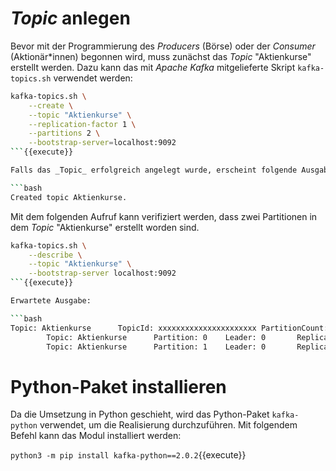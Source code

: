 # _Topic_ anlegen

Bevor mit der Programmierung des _Producers_ (Börse) oder der _Consumer_ (Aktionär\*innen) begonnen wird, muss zunächst das _Topic_ "Aktienkurse" erstellt werden. Dazu kann das mit _Apache Kafka_ mitgelieferte Skript `kafka-topics.sh` verwendet werden:

```bash
kafka-topics.sh \
    --create \
    --topic "Aktienkurse" \
    --replication-factor 1 \
    --partitions 2 \
    --bootstrap-server=localhost:9092
```{{execute}}

Falls das _Topic_ erfolgreich angelegt wurde, erscheint folgende Ausgabe:

```bash
Created topic Aktienkurse.
```

Mit dem folgenden Aufruf kann verifiziert werden, dass zwei Partitionen in dem _Topic_ "Aktienkurse" erstellt worden sind.

```bash
kafka-topics.sh \
    --describe \
    --topic "Aktienkurse" \
    --bootstrap-server localhost:9092
```{{execute}}

Erwartete Ausgabe:

```bash
Topic: Aktienkurse      TopicId: xxxxxxxxxxxxxxxxxxxxxx PartitionCount: 2       ReplicationFactor: 1    Configs: segment.bytes=1073741824
        Topic: Aktienkurse      Partition: 0    Leader: 0       Replicas: 0     Isr: 0
        Topic: Aktienkurse      Partition: 1    Leader: 0       Replicas: 0     Isr: 0
```

# Python-Paket installieren

Da die Umsetzung in Python geschieht, wird das Python-Paket `kafka-python` verwendet, um die Realisierung durchzuführen. Mit folgendem Befehl kann das Modul installiert werden:

`python3 -m pip install kafka-python==2.0.2`{{execute}}

